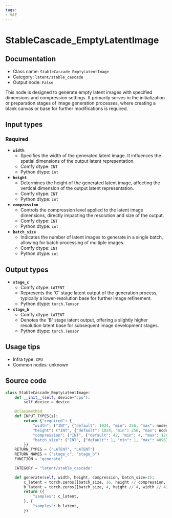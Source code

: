 ```yaml
---
tags:
- VAE
---
```


# StableCascade_EmptyLatentImage
## Documentation
- Class name: `StableCascade_EmptyLatentImage`
- Category: `latent/stable_cascade`
- Output node: `False`

This node is designed to generate empty latent images with specified dimensions and compression settings. It primarily serves in the initialization or preparation stages of image generation processes, where creating a blank canvas or base for further modifications is required.
## Input types
### Required
- **`width`**
    - Specifies the width of the generated latent image. It influences the spatial dimensions of the output latent representation.
    - Comfy dtype: `INT`
    - Python dtype: `int`
- **`height`**
    - Determines the height of the generated latent image, affecting the vertical dimension of the output latent representation.
    - Comfy dtype: `INT`
    - Python dtype: `int`
- **`compression`**
    - Controls the compression level applied to the latent image dimensions, directly impacting the resolution and size of the output.
    - Comfy dtype: `INT`
    - Python dtype: `int`
- **`batch_size`**
    - Indicates the number of latent images to generate in a single batch, allowing for batch processing of multiple images.
    - Comfy dtype: `INT`
    - Python dtype: `int`
## Output types
- **`stage_c`**
    - Comfy dtype: `LATENT`
    - Represents the 'C' stage latent output of the generation process, typically a lower-resolution base for further image refinement.
    - Python dtype: `torch.Tensor`
- **`stage_b`**
    - Comfy dtype: `LATENT`
    - Denotes the 'B' stage latent output, offering a slightly higher resolution latent base for subsequent image development stages.
    - Python dtype: `torch.Tensor`
## Usage tips
- Infra type: `CPU`
- Common nodes: unknown


## Source code
```python
class StableCascade_EmptyLatentImage:
    def __init__(self, device="cpu"):
        self.device = device

    @classmethod
    def INPUT_TYPES(s):
        return {"required": {
            "width": ("INT", {"default": 1024, "min": 256, "max": nodes.MAX_RESOLUTION, "step": 8}),
            "height": ("INT", {"default": 1024, "min": 256, "max": nodes.MAX_RESOLUTION, "step": 8}),
            "compression": ("INT", {"default": 42, "min": 4, "max": 128, "step": 1}),
            "batch_size": ("INT", {"default": 1, "min": 1, "max": 4096})
        }}
    RETURN_TYPES = ("LATENT", "LATENT")
    RETURN_NAMES = ("stage_c", "stage_b")
    FUNCTION = "generate"

    CATEGORY = "latent/stable_cascade"

    def generate(self, width, height, compression, batch_size=1):
        c_latent = torch.zeros([batch_size, 16, height // compression, width // compression])
        b_latent = torch.zeros([batch_size, 4, height // 4, width // 4])
        return ({
            "samples": c_latent,
        }, {
            "samples": b_latent,
        })

```
